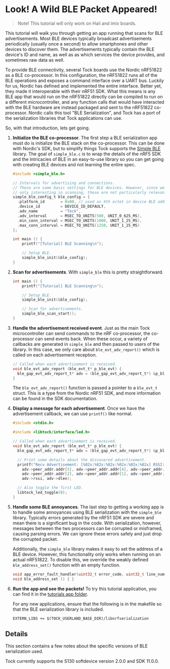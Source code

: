 # Look! A Wild BLE Packet Appeared!

> Note! This tutorial will only work on Hail and imix boards.

This tutorial will walk you through getting an app running that scans for BLE
advertisements. Most BLE devices typically broadcast advertisements periodically
(usually once a second) to allow smartphones and other devices to discover them.
The advertisements typically contain the BLE device's ID and name, as well as as
which services the device provides, and sometimes raw data as well.

To provide BLE connectivity, several Tock boards use the Nordic nRF51822 as a
BLE co-processor. In this configuration, the nRF51822 runs all of the BLE
operations and exposes a command interface over a UART bus. Luckily for us,
Nordic has defined and implemented the entire interface. Better yet, they made
it interoperable with their nRF51 SDK. What this means is any BLE app that would
run on the nRF51822 directly can be compiled to run on a different
microcontroller, and any function calls that would have interacted with the BLE
hardware are instead packaged and sent to the nRF51822 co-processor. Nordic
calls this tool "BLE Serialization", and Tock has a port of the serialization
libraries that Tock applications can use.

So, with that introduction, lets get going.

1.  **Initialize the BLE co-processor**. The first step a BLE serialization app
    must do is initialize the BLE stack on the co-processor. This can be done
    with Nordic's SDK, but to simplify things Tock supports the
    [Simple BLE](https://github.com/lab11/nrf5x-base/tree/master/lib) library.
    The goal of `simple_ble.c` is to wrap the details of the nRF5 SDK and the
    intricacies of BLE in an easy-to-use library so you can get going with
    creating BLE devices and not learning the entire spec.

    ```c
    #include <simple_ble.h>

    // Intervals for advertising and connections.
    // These are some basic settings for BLE devices. However, since we are
    // only interesting in scanning, these are not particularly relevant.
    simple_ble_config_t ble_config = {
      .platform_id       = 0x00, // used as 4th octet in device BLE address
      .device_id         = DEVICE_ID_DEFAULT,
      .adv_name          = "Tock",
      .adv_interval      = MSEC_TO_UNITS(500, UNIT_0_625_MS),
      .min_conn_interval = MSEC_TO_UNITS(1000, UNIT_1_25_MS),
      .max_conn_interval = MSEC_TO_UNITS(1250, UNIT_1_25_MS)
    };

    int main () {
        printf("[Tutorial] BLE Scanning\n");

        // Setup BLE.
        simple_ble_init(&ble_config);
    }
    ```

2.  **Scan for advertisements**. With `simple_ble` this is pretty
    straightforward.

    ```c
    int main () {
        printf("[Tutorial] BLE Scanning\n");

        // Setup BLE.
        simple_ble_init(&ble_config);

        // Scan for advertisements.
        simple_ble_scan_start();
    }
    ```

3.  **Handle the advertisement received event**. Just as the main Tock
    microcontroller can send commands to the nRF co-processor, the co-processor
    can send events back. When these occur, a variety of callbacks are generated
    in `simple_ble` and then passed to users of the library. In this case, we
    only care about `ble_evt_adv_report()` which is called on each advertisement
    reception.

    ```c
    // Called when each advertisement is received.
    void ble_evt_adv_report (ble_evt_t* p_ble_evt) {
      ble_gap_evt_adv_report_t* adv = (ble_gap_evt_adv_report_t*) &p_ble_evt->evt.gap_evt.params.adv_report;
    }
    ```

    The `ble_evt_adv_report()` function is passed a pointer to a `ble_evt_t`
    struct. This is a type from the Nordic nRF51 SDK, and more information can
    be found in the SDK documentation.

4.  **Display a message for each advertisement**. Once we have the advertisement
    callback, we can use `printf()` like normal.

    ```c
    #include <stdio.h>

    #include <libtock/interface/led.h>

    // Called when each advertisement is received.
    void ble_evt_adv_report (ble_evt_t* p_ble_evt) {
      ble_gap_evt_adv_report_t* adv = (ble_gap_evt_adv_report_t*) &p_ble_evt->evt.gap_evt.params.adv_report;

      // Print some details about the discovered advertisement.
      printf("Recv Advertisement: [%02x:%02x:%02x:%02x:%02x:%02x] RSSI: %d, Len: %d\n",
        adv->peer_addr.addr[5], adv->peer_addr.addr[4], adv->peer_addr.addr[3],
        adv->peer_addr.addr[2], adv->peer_addr.addr[1], adv->peer_addr.addr[0],
        adv->rssi, adv->dlen);

      // Also toggle the first LED.
      libtock_led_toggle(0);
    }
    ```

5.  **Handle some BLE annoyances**. The last step to getting a working app is to
    handle some annoyances using BLE serialization with the `simple_ble`
    library. Typically errors generated by the nRF51 SDK are severe and mean
    there is a significant bug in the code. With serialization, however,
    messages between the two processors can be corrupted or misframed, causing
    parsing errors. We can ignore these errors safely and just drop the
    corrupted packet.

    Additionally, the `simple_ble` library makes it easy to set the address of a
    BLE device. However, this functionality only works when running on an actual
    nRF51822. To disable this, we override the weakly defined
    `ble_address_set()` function with an empty function.

    ```c
    void app_error_fault_handler(uint32_t error_code, uint32_t line_num, uint32_t info) { }
    void ble_address_set () { }
    ```

6.  **Run the app and see the packets!** To try this tutorial application, you
    can find it in the
    [tutorials app folder](https://github.com/tock/libtock-c/tree/master/examples/tutorials/03_ble_scan).

    For any new applications, ensure that the following is in the makefile so
    that the BLE serialization library is included.

        EXTERN_LIBS += $(TOCK_USERLAND_BASE_DIR)/libnrfserialization

## Details

This section contains a few notes about the specific versions of BLE
serialization used.

Tock currently supports the S130 softdevice version 2.0.0 and SDK 11.0.0.
